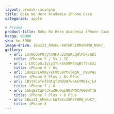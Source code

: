 ```yaml
---
layout: produk-casinghp
title: Boku No Hero Academia iPhone Case
categories: apple

# Produk
product-title: Boku No Hero Academia iPhone Case
harga: 90000
sku: hn-3986
image-drive: 1BuxZI_AMoku-kWTkKcI0MsFHMQ_NUK7_
gallery:
  - url: 1ocN6Q6P0cyhoNFAu22mpKLqHlP5k7aDi
    title: iPhone 5 / 5s / SE
  - url: 1-LECLpGi1qly3TckShG9FE4qBtf5sb3i
    title: iPhone 6 / 6s
  - url: 1doQ2VIAmKyxkFmb58PtvlmgA__m9BVey
    title: iPhone 6 Plus / 6s Plus
  - url: 1B1tXLoTef5QtqfzMD2W7wkAnTMG1xjLA
    title: iPhone 7 / 8
  - url: 15kqEZCqFlcKuZHL0qLHQsWQX76G0HftB
    title: iPhone 7 Plus / 8 Plus
  - url: 1BuxZI_AMoku-kWTkKcI0MsFHMQ_NUK7_
    title: iPhone X
---
```

